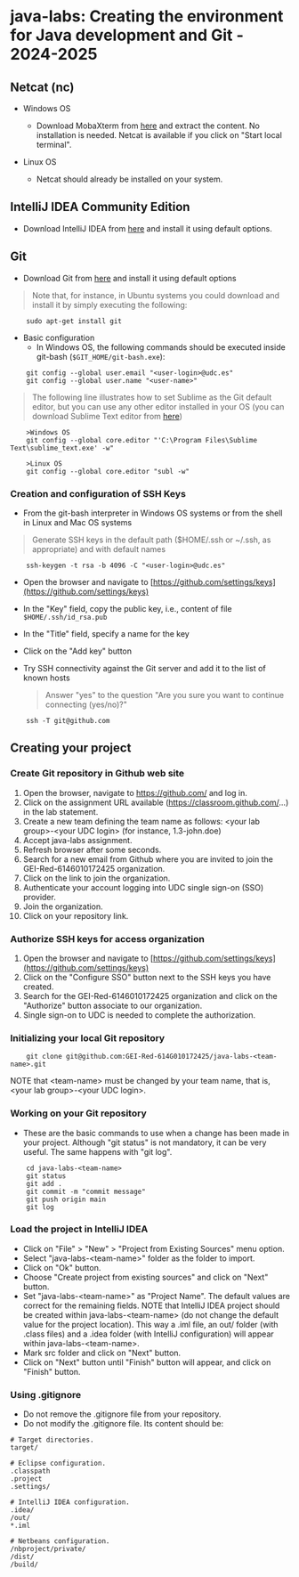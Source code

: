 # java-labs: Creating the environment for Java development and Git - 2024-2025

## Netcat (nc)
- Windows OS
    - Download MobaXterm from [here](https://download.mobatek.net/2502024121622306/MobaXterm_Portable_v25.0.zip) and extract the content. No installation is needed. Netcat is available if you click on "Start local terminal".

- Linux OS
    - Netcat should already be installed on your system.

## IntelliJ IDEA Community Edition

- Download IntelliJ IDEA from [here](https://www.jetbrains.com/es-es/idea/download/) and install it using default options.

## Git 

- Download Git from [here](https://git-scm.com/downloads) and install it using default options

> Note that, for instance, in Ubuntu systems you could download and install it by simply executing the following:
  
```shell
    sudo apt-get install git
```

- Basic configuration
    - In Windows OS, the following commands should be executed inside git-bash (`$GIT_HOME/git-bash.exe`):
    
```shell
    git config --global user.email "<user-login>@udc.es"
    git config --global user.name "<user-name>"
```

> The following line illustrates how to set Sublime as the Git default editor, but you can use any other editor installed in your OS (you can download Sublime Text editor from [here](https://www.sublimetext.com/download))
      
```shell
    >Windows OS
	git config --global core.editor "'C:\Program Files\Sublime Text\sublime_text.exe' -w"
	
    >Linux OS
	git config --global core.editor "subl -w"
```

### Creation and configuration of SSH Keys

- From the git-bash interpreter in Windows OS systems or from the shell in Linux and Mac OS systems
> Generate SSH keys in the default path ($HOME/.ssh or ~/.ssh, as appropriate) and with default names
      
```shell
    ssh-keygen -t rsa -b 4096 -C "<user-login>@udc.es"
```    
    
- Open the browser and navigate to [https://github.com/settings/keys](https://github.com/settings/keys)
- In the "Key" field, copy the public key, i.e., content of file `$HOME/.ssh/id_rsa.pub`
- In the "Title" field, specify a name for the key
- Click on the "Add key" button

- Try SSH connectivity against the Git server and add it to the list of known hosts
  > Answer "yes" to the question "Are you sure you want to continue connecting (yes/no)?"
   
```shell
    ssh -T git@github.com
```   

## Creating your project

### Create Git repository in Github web site

1. Open the browser, navigate to https://github.com/ and log in.
2. Click on the assignment URL available (https://classroom.github.com/...) in the lab statement.
3. Create a new team defining the team name as follows: \<your lab group\>-\<your UDC login\> (for instance, 1.3-john.doe) 
4. Accept java-labs assignment. 
5. Refresh browser after some seconds.
6. Search for a new email from Github where you are invited to join the GEI-Red-6146010172425 organization.
7. Click on the link to join the organization.
8. Authenticate your account logging into UDC single sign-on (SSO) provider.
9. Join the organization.
10. Click on your repository link.   

### Authorize SSH keys for access organization

1. Open the browser and navigate to [https://github.com/settings/keys](https://github.com/settings/keys)
2. Click on the "Configure SSO" button next to the SSH keys you have created.
3. Search for the GEI-Red-6146010172425 organization and click on the "Authorize" button associate to our organization.
4. Single sign-on to UDC is needed to complete the authorization.

### Initializing your local Git repository

```shell
	git clone git@github.com:GEI-Red-614G010172425/java-labs-<team-name>.git
```

 NOTE that &lt;team-name&gt; must be changed by your team name, that is, &lt;your lab group&gt;-&lt;your UDC login&gt;.

### Working on your Git repository

- These are the basic commands to use when a change has been made in your project. Although "git status" is not mandatory, it can be very useful. The same happens with "git log". 

```shell
	cd java-labs-<team-name>
	git status
	git add . 
	git commit -m "commit message"	
	git push origin main
	git log
```


### Load the project in IntelliJ IDEA

- Click on "File" > "New" > "Project from Existing Sources" menu option.
- Select "java-labs-&lt;team-name&gt;" folder as the folder to import.
- Click on "Ok" button.
- Choose "Create project from existing sources" and click on "Next" button. 
- Set "java-labs-&lt;team-name&gt;" as "Project Name". The default values are correct for the remaining fields. 
NOTE that IntelliJ IDEA project should be created within java-labs-&lt;team-name&gt; (do not change the default value 
for the project location). This way a .iml file, an out/ folder (with .class files) and a .idea folder (with IntelliJ 
configuration) will appear within java-labs-&lt;team-name&gt;.
- Mark src folder and click on "Next" button. 
- Click on "Next" button until "Finish" button will appear, and click on "Finish" button.

### Using .gitignore
- Do not remove the .gitignore file from your repository.
- Do not modify the .gitignore file. Its content should be: 
```shell
# Target directories.
target/

# Eclipse configuration.
.classpath
.project
.settings/

# IntelliJ IDEA configuration.
.idea/
/out/
*.iml

# Netbeans configuration.
/nbproject/private/
/dist/
/build/
```
